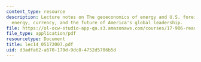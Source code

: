 ```yaml
---
content_type: resource
description: Lecture notes on The geoeconomics of energy and U.S. foreign policy -
  energy, currency, and the future of America's global leadership.
file: https://ol-ocw-studio-app-qa.s3.amazonaws.com/courses/17-906-reading-seminar-in-social-science-the-geopolitics-and-geoeconomics-of-global-energy-spring-2007/d3adfa62a670179d9dc84752d5706b5d_lec14_05172007.pdf
file_type: application/pdf
resourcetype: Document
title: lec14_05172007.pdf
uid: d3adfa62-a670-179d-9dc8-4752d5706b5d
---
```

